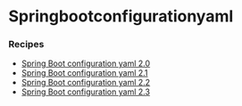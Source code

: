# Springbootconfigurationyaml

### Recipes
* [Spring Boot configuration yaml 2.0](2_0.md)
* [Spring Boot configuration yaml 2.1](2_1.md)
* [Spring Boot configuration yaml 2.2](2_2.md)
* [Spring Boot configuration yaml 2.3](2_3.md)
